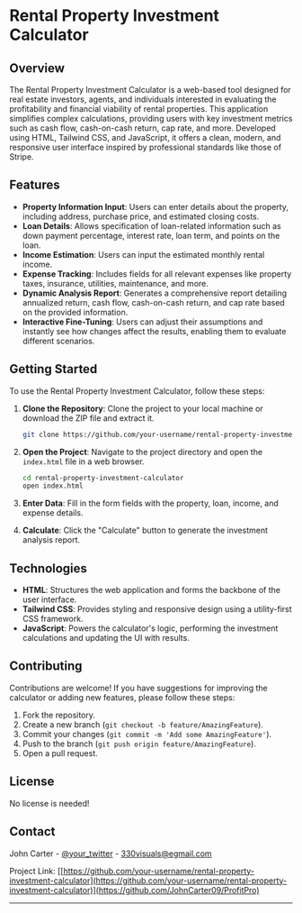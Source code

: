 # Rental Property Investment Calculator

## Overview

The Rental Property Investment Calculator is a web-based tool designed for real estate investors, agents, and individuals interested in evaluating the profitability and financial viability of rental properties. This application simplifies complex calculations, providing users with key investment metrics such as cash flow, cash-on-cash return, cap rate, and more. Developed using HTML, Tailwind CSS, and JavaScript, it offers a clean, modern, and responsive user interface inspired by professional standards like those of Stripe.

## Features

- **Property Information Input**: Users can enter details about the property, including address, purchase price, and estimated closing costs.
- **Loan Details**: Allows specification of loan-related information such as down payment percentage, interest rate, loan term, and points on the loan.
- **Income Estimation**: Users can input the estimated monthly rental income.
- **Expense Tracking**: Includes fields for all relevant expenses like property taxes, insurance, utilities, maintenance, and more.
- **Dynamic Analysis Report**: Generates a comprehensive report detailing annualized return, cash flow, cash-on-cash return, and cap rate based on the provided information.
- **Interactive Fine-Tuning**: Users can adjust their assumptions and instantly see how changes affect the results, enabling them to evaluate different scenarios.

## Getting Started

To use the Rental Property Investment Calculator, follow these steps:

1. **Clone the Repository**: Clone the project to your local machine or download the ZIP file and extract it.
   
   ```bash
   git clone https://github.com/your-username/rental-property-investment-calculator.git
   ```

2. **Open the Project**: Navigate to the project directory and open the `index.html` file in a web browser.

   ```bash
   cd rental-property-investment-calculator
   open index.html
   ```

3. **Enter Data**: Fill in the form fields with the property, loan, income, and expense details.

4. **Calculate**: Click the "Calculate" button to generate the investment analysis report.

## Technologies

- **HTML**: Structures the web application and forms the backbone of the user interface.
- **Tailwind CSS**: Provides styling and responsive design using a utility-first CSS framework.
- **JavaScript**: Powers the calculator's logic, performing the investment calculations and updating the UI with results.

## Contributing

Contributions are welcome! If you have suggestions for improving the calculator or adding new features, please follow these steps:

1. Fork the repository.
2. Create a new branch (`git checkout -b feature/AmazingFeature`).
3. Commit your changes (`git commit -m 'Add some AmazingFeature'`).
4. Push to the branch (`git push origin feature/AmazingFeature`).
5. Open a pull request.

## License

No license is needed!

## Contact

John Carter - [@your_twitter](https://twitter.com/your_twitter) - 330visuals@egmail.com

Project Link: [[https://github.com/your-username/rental-property-investment-calculator](https://github.com/your-username/rental-property-investment-calculator)](https://github.com/JohnCarter09/ProfitPro)

---

